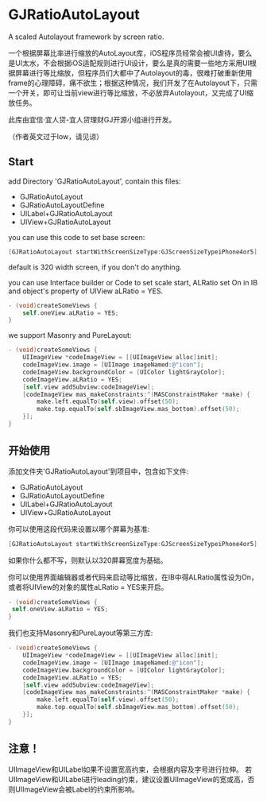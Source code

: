 # GJRatioAutoLayout
A scaled Autolayout framework by screen ratio.

一个根据屏幕比率进行缩放的AutoLayout库，iOS程序员经常会被UI虐待，要么是UI太水，不会根据iOS适配规则进行UI设计，要么是真的需要一些地方采用UI根据屏幕进行等比缩放，但程序员们大都中了Autolayout的毒，很难打破重新使用frame的心理障碍，痛不欲生；根据这种情况，我们开发了在Autolayout下，只需一个开关，即可让当前view进行等比缩放，不必放弃Autolayout，又完成了UI缩放任务。

此库由宜信·宜人贷-宜人贷理财GJ开源小组进行开发。

（作者英文过于low，请见谅）

## Start

add Directory 'GJRatioAutoLayout', contain this files:

- GJRatioAutoLayout
- GJRatioAutoLayoutDefine
- UILabel+GJRatioAutoLayout
- UIView+GJRatioAutoLayout


you can use this code to set base screen:
```objective-c
[GJRatioAutoLayout startWithScreenSizeType:GJScreenSizeTypeiPhone4or5]; 
```
 default is 320 width screen, if you don't do anything.

 you can use Interface builder or Code to set scale start, ALRatio set On in IB and object's property of UIView aLRatio = YES.
```objective-c
- (void)createSomeViews {
    self.oneView.aLRatio = YES;
}
```

we support Masonry and PureLayout:
```objective-c
- (void)createSomeViews {
    UIImageView *codeImageView = [[UIImageView alloc]init];
    codeImageView.image = [UIImage imageNamed:@"icon"];
    codeImageView.backgroundColor = [UIColor lightGrayColor];
    codeImageView.aLRatio = YES;
    [self.view addSubview:codeImageView];
    [codeImageView mas_makeConstraints:^(MASConstraintMaker *make) {
        make.left.equalTo(self.view).offset(50);
        make.top.equalTo(self.sbImageView.mas_bottom).offset(50);
    }];
}
```

 
## 开始使用

添加文件夹'GJRatioAutoLayout'到项目中，包含如下文件:

- GJRatioAutoLayout
- GJRatioAutoLayoutDefine
- UILabel+GJRatioAutoLayout
- UIView+GJRatioAutoLayout

你可以使用这段代码来设置以哪个屏幕为基准:
```objective-c
[GJRatioAutoLayout startWithScreenSizeType:GJScreenSizeTypeiPhone4or5]; 
```
如果你什么都不写，则默认以320屏幕宽度为基础。

你可以使用界面编辑器或者代码来启动等比缩放，在IB中得ALRatio属性设为On，或者将UIView的对象的属性aLRatio = YES来开启。
```objective-c
- (void)createSomeViews {
 self.oneView.aLRatio = YES;
}
```

我们也支持Masonry和PureLayout等第三方库:
```objective-c
- (void)createSomeViews {
    UIImageView *codeImageView = [[UIImageView alloc]init];
    codeImageView.image = [UIImage imageNamed:@"icon"];
    codeImageView.backgroundColor = [UIColor lightGrayColor];
    codeImageView.aLRatio = YES;
    [self.view addSubview:codeImageView];
    [codeImageView mas_makeConstraints:^(MASConstraintMaker *make) {
        make.left.equalTo(self.view).offset(50);
        make.top.equalTo(self.sbImageView.mas_bottom).offset(50);
    }];
}
```


## 注意！
UIImageView和UILabel如果不设置宽高约束，会根据内容及字号进行拉伸。
若UIImageView和UILabel进行leading约束，建议设置UIImageView的宽或高，否则UIImageView会被Label的约束所影响。